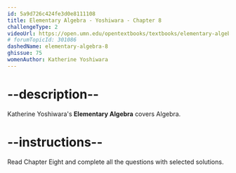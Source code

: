 ```yaml
---
id: 5a9d726c424fe3d0e8111108
title: Elementary Algebra - Yoshiwara - Chapter 8
challengeType: 2
videoUrl: https://open.umn.edu/opentextbooks/textbooks/elementary-algebra-2019
# forumTopicId: 301086
dashedName: elementary-algebra-8
ghissue: 75
womenAuthor: Katherine Yoshiwara 
---
```


# --description--

Katherine Yoshiwara's __Elementary Algebra__ covers Algebra.

# --instructions--

Read Chapter Eight and complete all the questions with selected solutions.